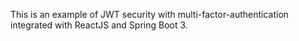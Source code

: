 This is an example of JWT security with multi-factor-authentication integrated with ReactJS and Spring Boot 3.
